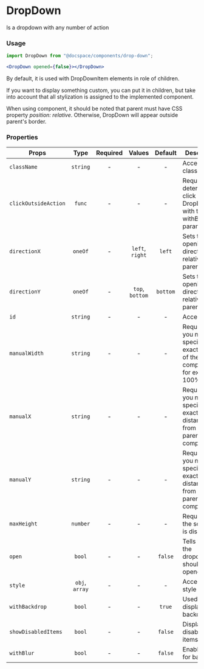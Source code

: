 # DropDown

Is a dropdown with any number of action

### Usage

```js
import DropDown from "@docspace/components/drop-down";
```

```jsx
<DropDown opened={false}></DropDown>
```

By default, it is used with DropDownItem elements in role of children.

If you want to display something custom, you can put it in children, but take into account that all stylization is assigned to the implemented component.

When using component, it should be noted that parent must have CSS property _position: relative_. Otherwise, DropDown will appear outside parent's border.

### Properties

| Props                |      Type      | Required |     Values      | Default  | Description                                                                        |
| -------------------- | :------------: | :------: | :-------------: | :------: | ---------------------------------------------------------------------------------- |
| `className`          |    `string`    |    -     |        -        |    -     | Accepts class                                                                      |
| `clickOutsideAction` |     `func`     |    -     |        -        |    -     | Required for determining a click outside DropDown with the withBackdrop parameter  |
| `directionX`         |    `oneOf`     |    -     | `left`, `right` |  `left`  | Sets the opening direction relative to the parent                                  |
| `directionY`         |    `oneOf`     |    -     | `top`, `bottom` | `bottom` | Sets the opening direction relative to the parent                                  |
| `id`                 |    `string`    |    -     |        -        |    -     | Accepts id                                                                         |
| `manualWidth`        |    `string`    |    -     |        -        |    -     | Required if you need to specify the exact width of the component, for example 100% |
| `manualX`            |    `string`    |    -     |        -        |    -     | Required if you need to specify the exact distance from the parent component       |
| `manualY`            |    `string`    |    -     |        -        |    -     | Required if you need to specify the exact distance from the parent component       |
| `maxHeight`          |    `number`    |    -     |        -        |    -     | Required if the scrollbar is displayed                                             |
| `open`               |     `bool`     |    -     |        -        | `false`  | Tells when the dropdown should be opened                                           |
| `style`              | `obj`, `array` |    -     |        -        |    -     | Accepts css style                                                                  |
| `withBackdrop`       |     `bool`     |    -     |        -        |  `true`  | Used to display backdrop                                                           |
| `showDisabledItems`  |     `bool`     |    -     |        -        | `false`  | Display disabled items or not                                                      |
| `withBlur`           |     `bool`     |    -     |        -        | `false`  | Enable blur for backdrop                                                           |
